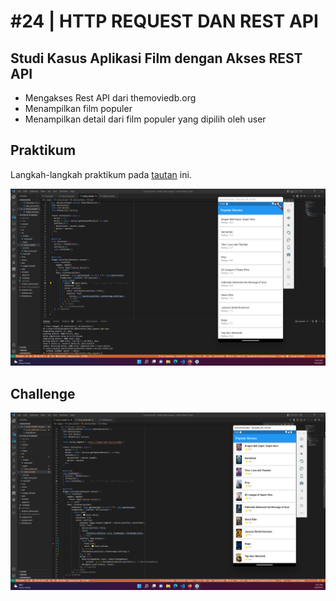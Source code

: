 # #24 | HTTP REQUEST DAN REST API

## Studi Kasus Aplikasi Film dengan Akses REST API

- Mengakses Rest API dari themoviedb.org
- Menampilkan film populer
- Menampilkan detail dari film populer yang dipilih oleh user

## Praktikum

Langkah-langkah praktikum pada [tautan](https://github.com/ferdyfebriyanto/http-request-rest-api-flutter/files/9502443/24.-.HTTP.Request.dan.REST.API.pdf)
 ini.

![Hasil praktikum rest api](./images/01.png)

## Challenge

![Hasil memodifikasi tampilan yang menarik](./images/02.png)
